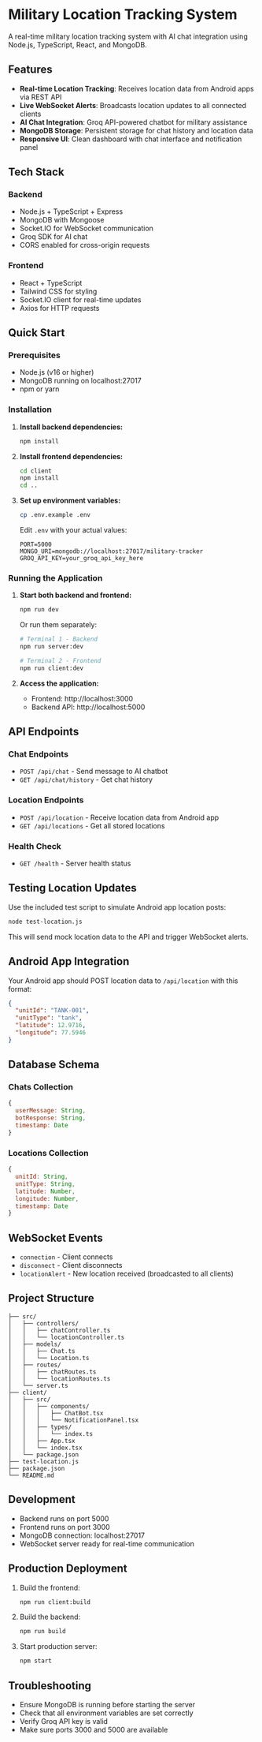 # Military Location Tracking System

A real-time military location tracking system with AI chat integration using Node.js, TypeScript, React, and MongoDB.

## Features

- **Real-time Location Tracking**: Receives location data from Android apps via REST API
- **Live WebSocket Alerts**: Broadcasts location updates to all connected clients
- **AI Chat Integration**: Groq API-powered chatbot for military assistance
- **MongoDB Storage**: Persistent storage for chat history and location data
- **Responsive UI**: Clean dashboard with chat interface and notification panel

## Tech Stack

### Backend
- Node.js + TypeScript + Express
- MongoDB with Mongoose
- Socket.IO for WebSocket communication
- Groq SDK for AI chat
- CORS enabled for cross-origin requests

### Frontend
- React + TypeScript
- Tailwind CSS for styling
- Socket.IO client for real-time updates
- Axios for HTTP requests

## Quick Start

### Prerequisites
- Node.js (v16 or higher)
- MongoDB running on localhost:27017
- npm or yarn

### Installation

1. **Install backend dependencies:**
   ```bash
   npm install
   ```

2. **Install frontend dependencies:**
   ```bash
   cd client
   npm install
   cd ..
   ```

3. **Set up environment variables:**
   ```bash
   cp .env.example .env
   ```
   Edit `.env` with your actual values:
   ```
   PORT=5000
   MONGO_URI=mongodb://localhost:27017/military-tracker
   GROQ_API_KEY=your_groq_api_key_here
   ```

### Running the Application

1. **Start both backend and frontend:**
   ```bash
   npm run dev
   ```

   Or run them separately:
   ```bash
   # Terminal 1 - Backend
   npm run server:dev
   
   # Terminal 2 - Frontend
   npm run client:dev
   ```

2. **Access the application:**
   - Frontend: http://localhost:3000
   - Backend API: http://localhost:5000

## API Endpoints

### Chat Endpoints
- `POST /api/chat` - Send message to AI chatbot
- `GET /api/chat/history` - Get chat history

### Location Endpoints
- `POST /api/location` - Receive location data from Android app
- `GET /api/locations` - Get all stored locations

### Health Check
- `GET /health` - Server health status

## Testing Location Updates

Use the included test script to simulate Android app location posts:

```bash
node test-location.js
```

This will send mock location data to the API and trigger WebSocket alerts.

## Android App Integration

Your Android app should POST location data to `/api/location` with this format:

```json
{
  "unitId": "TANK-001",
  "unitType": "tank",
  "latitude": 12.9716,
  "longitude": 77.5946
}
```

## Database Schema

### Chats Collection
```javascript
{
  userMessage: String,
  botResponse: String,
  timestamp: Date
}
```

### Locations Collection
```javascript
{
  unitId: String,
  unitType: String,
  latitude: Number,
  longitude: Number,
  timestamp: Date
}
```

## WebSocket Events

- `connection` - Client connects
- `disconnect` - Client disconnects  
- `locationAlert` - New location received (broadcasted to all clients)

## Project Structure

```
├── src/
│   ├── controllers/
│   │   ├── chatController.ts
│   │   └── locationController.ts
│   ├── models/
│   │   ├── Chat.ts
│   │   └── Location.ts
│   ├── routes/
│   │   ├── chatRoutes.ts
│   │   └── locationRoutes.ts
│   └── server.ts
├── client/
│   ├── src/
│   │   ├── components/
│   │   │   ├── ChatBot.tsx
│   │   │   └── NotificationPanel.tsx
│   │   ├── types/
│   │   │   └── index.ts
│   │   ├── App.tsx
│   │   └── index.tsx
│   └── package.json
├── test-location.js
├── package.json
└── README.md
```

## Development

- Backend runs on port 5000
- Frontend runs on port 3000
- MongoDB connection: localhost:27017
- WebSocket server ready for real-time communication

## Production Deployment

1. Build the frontend:
   ```bash
   npm run client:build
   ```

2. Build the backend:
   ```bash
   npm run build
   ```

3. Start production server:
   ```bash
   npm start
   ```

## Troubleshooting

- Ensure MongoDB is running before starting the server
- Check that all environment variables are set correctly
- Verify Groq API key is valid
- Make sure ports 3000 and 5000 are available